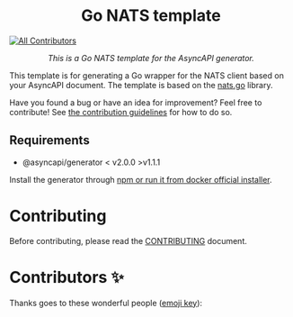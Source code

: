 <h1 align="center">Go NATS template</h1>

<!-- ALL-CONTRIBUTORS-BADGE:START - Do not remove or modify this section -->
[![All Contributors](https://img.shields.io/badge/all_contributors-0-orange.svg?style=flat-square)](#contributors-)
<!-- ALL-CONTRIBUTORS-BADGE:END -->

<p align="center">
  <em>This is a Go NATS template for the AsyncAPI generator.</em>
</p>

This template is for generating a Go wrapper for the NATS client based on your AsyncAPI document. The template is based on the [nats.go](https://github.com/nats-io/nats.go) library.

Have you found a bug or have an idea for improvement? Feel free to contribute! See [the contribution guidelines](#Contributing) for how to do so.


## Requirements
* @asyncapi/generator < v2.0.0 >v1.1.1

Install the generator through [npm or run it from docker official installer](https://github.com/asyncapi/generator#install).

# Contributing

Before contributing, please read the [CONTRIBUTING](CONTRIBUTING.md) document.

# Contributors ✨

Thanks goes to these wonderful people ([emoji key](https://allcontributors.org/docs/en/emoji-key)):

<!-- ALL-CONTRIBUTORS-LIST:START - Do not remove or modify this section -->
<!-- prettier-ignore-start -->
<!-- markdownlint-disable -->

<!-- markdownlint-restore -->
<!-- prettier-ignore-end -->

<!-- ALL-CONTRIBUTORS-LIST:END -->